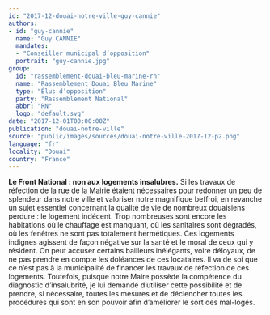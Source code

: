 ```yaml
---
id: "2017-12-douai-notre-ville-guy-cannie"
authors:
- id: "guy-cannie"
  name: "Guy CANNIE"
  mandates: 
  - "Conseiller municipal d’opposition"
  portrait: "guy-cannie.jpg"
group:
  id: "rassemblement-douai-bleu-marine-rn"
  name: "Rassemblement Douai Bleu Marine"
  type: "Élus d’opposition"
  party: "Rassemblement National"
  abbr: "RN"
  logo: "default.svg"
date: "2017-12-01T00:00:00Z"
publication: "douai-notre-ville"
source: "public/images/sources/douai-notre-ville-2017-12-p2.png"
language: "fr"
locality: "Douai"
country: "France"
---
```


**Le Front National : non aux logements insalubres.**
Si les travaux de réfection de la rue de la Mairie étaient nécessaires pour redonner un peu de splendeur dans notre ville et valoriser notre magnifique beffroi, en revanche un sujet essentiel concernant la qualité de vie de nombreux douaisiens perdure : le logement indécent. Trop nombreuses sont encore les habitations où le chauffage est manquant, où les sanitaires sont dégradés, où les fenêtres ne sont pas totalement hermétiques. Ces logements indignes agissent de façon négative sur la santé et le moral de ceux qui y résident. On peut accuser certains bailleurs inélégants, voire déloyaux, de ne pas prendre en compte les doléances de ces locataires. Il va de soi que ce n’est pas à la municipalité de financer les travaux de réfection de ces logements. Toutefois, puisque notre Maire possède la compétence du diagnostic d’insalubrité, je lui demande d’utiliser cette possibilité et de prendre, si nécessaire, toutes les mesures et de déclencher toutes les procédures qui sont en son pouvoir afin d’améliorer le sort des mal-logés.
